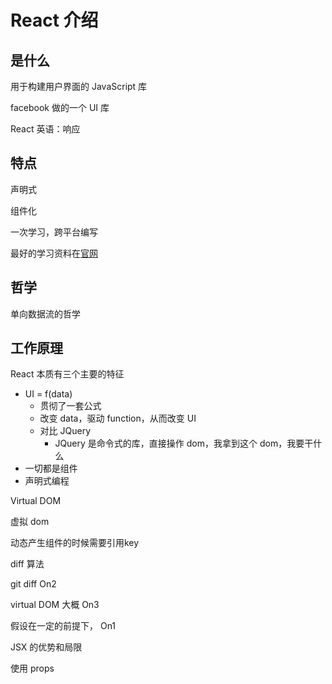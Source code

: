 # React 介绍



## 是什么

用于构建用户界面的 JavaScript 库

facebook 做的一个 UI 库



React 英语：响应



## 特点

声明式

组件化

一次学习，跨平台编写



最好的学习资料在[官网](https://zh-hans.reactjs.org/docs/state-and-lifecycle.html)



## 哲学

单向数据流的哲学





## 工作原理 

React 本质有三个主要的特征

- UI = f(data)
  - 贯彻了一套公式
  - 改变 data，驱动 function，从而改变 UI
  - 对比 JQuery
    - JQuery 是命令式的库，直接操作 dom，我拿到这个 dom，我要干什么
- 一切都是组件
- 声明式编程





Virtual DOM

虚拟 dom

动态产生组件的时候需要引用key

diff 算法

git diff On2

virtual DOM 大概 On3

假设在一定的前提下， On1

 





JSX 的优势和局限



使用 props





